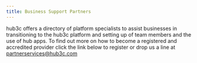 ```yaml
---
title: Business Support Partners
---
```


hub3c offers a directory of platform specialists to assist businesses in transitioning to the hub3c platform and setting up of team members and the use of hub apps. To find out more on how to become a registered and accredited provider click the link below to register or drop us a line at partnerservices@hub3c.com